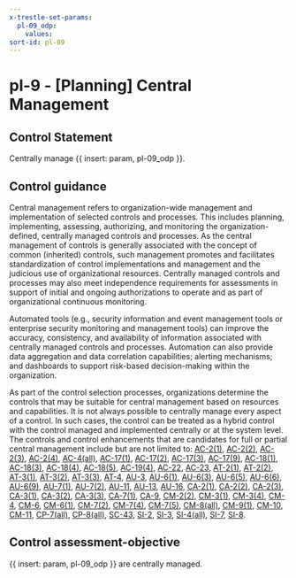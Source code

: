 ```yaml
---
x-trestle-set-params:
  pl-09_odp:
    values:
sort-id: pl-09
---
```


# pl-9 - \[Planning\] Central Management

## Control Statement

Centrally manage {{ insert: param, pl-09_odp }}.

## Control guidance

Central management refers to organization-wide management and implementation of selected controls and processes. This includes planning, implementing, assessing, authorizing, and monitoring the organization-defined, centrally managed controls and processes. As the central management of controls is generally associated with the concept of common (inherited) controls, such management promotes and facilitates standardization of control implementations and management and the judicious use of organizational resources. Centrally managed controls and processes may also meet independence requirements for assessments in support of initial and ongoing authorizations to operate and as part of organizational continuous monitoring.

Automated tools (e.g., security information and event management tools or enterprise security monitoring and management tools) can improve the accuracy, consistency, and availability of information associated with centrally managed controls and processes. Automation can also provide data aggregation and data correlation capabilities; alerting mechanisms; and dashboards to support risk-based decision-making within the organization.

As part of the control selection processes, organizations determine the controls that may be suitable for central management based on resources and capabilities. It is not always possible to centrally manage every aspect of a control. In such cases, the control can be treated as a hybrid control with the control managed and implemented centrally or at the system level. The controls and control enhancements that are candidates for full or partial central management include but are not limited to: [AC-2(1)](#ac-2.1), [AC-2(2)](#ac-2.2), [AC-2(3)](#ac-2.3), [AC-2(4)](#ac-2.4), [AC-4(all)](#ac-4), [AC-17(1)](#ac-17.1), [AC-17(2)](#ac-17.2), [AC-17(3)](#ac-17.3), [AC-17(9)](#ac-17.9), [AC-18(1)](#ac-18.1), [AC-18(3)](#ac-18.3), [AC-18(4)](#ac-18.4), [AC-18(5)](#ac-18.5), [AC-19(4)](#ac-19.4), [AC-22](#ac-22), [AC-23](#ac-23), [AT-2(1)](#at-2.1), [AT-2(2)](#at-2.2), [AT-3(1)](#at-3.1), [AT-3(2)](#at-3.2), [AT-3(3)](#at-3.3), [AT-4](#at-4), [AU-3](#au-3), [AU-6(1)](#au-6.1), [AU-6(3)](#au-6.3), [AU-6(5)](#au-6.5), [AU-6(6)](#au-6.6), [AU-6(9)](#au-6.9), [AU-7(1)](#au-7.1), [AU-7(2)](#au-7.2), [AU-11](#au-11), [AU-13](#au-13), [AU-16](#au-16), [CA-2(1)](#ca-2.1), [CA-2(2)](#ca-2.2), [CA-2(3)](#ca-2.3), [CA-3(1)](#ca-3.1), [CA-3(2)](#ca-3.2), [CA-3(3)](#ca-3.3), [CA-7(1)](#ca-7.1), [CA-9](#ca-9), [CM-2(2)](#cm-2.2), [CM-3(1)](#cm-3.1), [CM-3(4)](#cm-3.4), [CM-4](#cm-4), [CM-6](#cm-6), [CM-6(1)](#cm-6.1), [CM-7(2)](#cm-7.2), [CM-7(4)](#cm-7.4), [CM-7(5)](#cm-7.5), [CM-8(all)](#cm-8), [CM-9(1)](#cm-9.1), [CM-10](#cm-10), [CM-11](#cm-11), [CP-7(all)](#cp-7), [CP-8(all)](#cp-8), [SC-43](#sc-43), [SI-2](#si-2), [SI-3](#si-3), [SI-4(all)](#si-4), [SI-7](#si-7), [SI-8](#si-8).

## Control assessment-objective

{{ insert: param, pl-09_odp }} are centrally managed.
